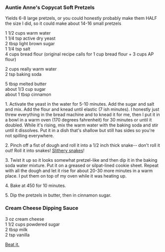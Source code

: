 
### Auntie Anne's Copycat Soft Pretzels   
Yields 6-8 large pretzels, or you could honestly probably make them HALF the size I did, so it could make about 14-16 small pretzels  
  
1 1/2 cups warm water  
1 1/4 tsp active dry yeast  
2 tbsp light brown sugar  
1 1/4 tsp salt  
4 cups bread flour (original recipe calls for 1 cup bread flour + 3 cups AP flour)  
  
2 cups really warm water  
2 tsp baking soda  
  
5 tbsp melted butter  
about 1/3 cup sugar  
about 1 tbsp cinnamon  
  
  
1\. Activate the yeast in the water for 5-10 minutes. Add the sugar and salt and mix. Add the flour and knead until elastic (7 ish minutes). I honestly just threw everything in the bread machine and to knead it for me, then I put it in a bowl in a warm oven (170 degrees fahrenheit) for 30 minutes or until it doubled. While it's rising, mix the warm water with the baking soda and stir until it dissolves. Put it in a dish that's shallow but still has sides so you're not spilling everywhere.  
  
2\. Pinch off a fist of dough and roll it into a 1/2 inch thick snake-- don't roll it out! Roll it into snakes! [Slithery snakes](http://www.youtube.com/watch?v=Ti4sqG85FU4)!  
  
3\. Twist it up so it looks somewhat pretzel-like and then dip it in the baking soda water mixture. Put it on a greased or silpat-lined cookie sheet. Repeat with all the dough and let it rise for about 20-30 more minutes in a warm place. I put them on top of my oven while it was heating up.  
  
4\. Bake at 450 for 10 minutes.  
  
5\. Dip the pretzels in butter, then in cinnamon sugar.  
    
### Cream Cheese Dipping Sauce  
3 oz cream cheese  
1 1/2 cups powdered sugar  
2 tbsp milk  
2 tsp vanilla  
    
[Beat it.](http://www.youtube.com/watch?v=Ym0hZG-zNOk)   
    
    